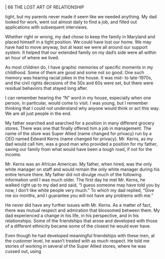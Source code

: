 | 66 THE LOST ART OF RELATIONSHIP

tight, but my parents never made it seem like we needed anything. My dad
looked for work, went out almost daily to find a job, and filled out applications
with subsequent interviews.

Whether right or wrong, my dad chose to keep the family in Maryland
and placed himself in a tight position. We could have lost our home. We may
have had to move anyway, but at least we were all around our support system.
It helped that our extended family on my dad’s side were all within an hour of
where we lived.

As most children do, I have graphic memories of specific moments in my
childhood. Some of them are good and some not so good. One such memory
was hearing racial jokes in the house. It was mid- to late-1970s, and the civil
rights decisions of the 50s and 60s were set, but there were residual behaviors
that stayed long after.

I can remember hearing the “N” word in my house, especially when one
person, in particular, would come to visit. I was young, but I remember thinking
that I could not understand why anyone would think or act this way. We are all
just people in the end.

My father searched and searched for a position in many different grocery
stores. There was one that finally offered him a job in management. The name
of the store was Super Allied (name changed for privacy) run by a CEO named
Edward Kerns (name changed for privacy). Mr. Kerns, as my dad would call
him, was a good man who provided a position for my father, saving our family
from what would have been a tough road, if not for the income.

Mr. Kerns was an African American. My father, when hired, was the only
white manager on staff and would remain the only white manager during his
entire tenure there. My father did not divulge much of the following information
until I was much older. The first day he met Mr. Kerns, he walked right up to
my dad and said, “I guess someone may have told you by now, I don’t like
white people very much.” To which my dad replied, “Give me six months, and I
guarantee you will not have any problems with me.”

He never did have any further issues with Mr. Kerns. As a matter of fact,
there was mutual respect and admiration that blossomed between them. My dad
experienced a change in his life, in his perspective, and in his relationships. Some
of the friendships that arose and developed with those of a different ethnicity
became some of the closest he would ever have.

Even though he had developed meaningful friendships with these men, at
the customer level, he wasn’t treated with as much respect. He told me stories
of working in several of the Super Allied stores, where he was cussed out, using

